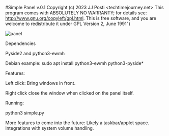 #Simple Panel v.0.1 Copyright (c) 2023 JJ Posti <techtimejourney.net> This program comes with ABSOLUTELY NO WARRANTY; for details see: http://www.gnu.org/copyleft/gpl.html.  This is free software, and you are welcome to redistribute it under GPL Version 2, June 1991")

![panel](https://github.com/postman721/simple_panel/assets/29865797/4f318501-9659-4f13-a771-195e3d9c9dcf)

Dependencies

Pyside2 and python3-ewmh

Debian example: sudo apt install python3-ewmh python3-pyside*


Features: 

Left click: Bring windows in front.

Right click close the window when clicked on the panel itself.


Running:

python3  simple.py

More features to come into the future: Likely a taskbar/applet space. 
Integrations with system volume handling.

